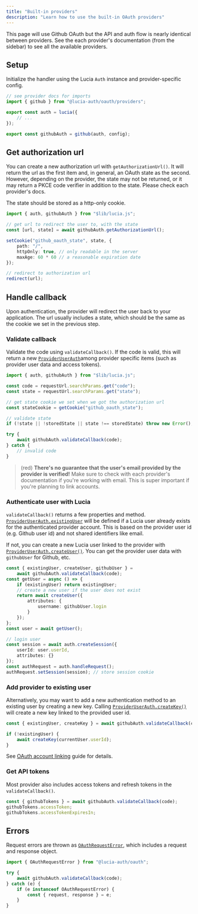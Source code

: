 ```yaml
---
title: "Built-in providers"
description: "Learn how to use the built-in OAuth providers"
---
```


This page will use Github OAuth but the API and auth flow is nearly identical between providers. See the each provider's documentation (from the sidebar) to see all the available providers.

## Setup

Initialize the handler using the Lucia `Auth` instance and provider-specific config.

```ts
// see provider docs for imports
import { github } from "@lucia-auth/oauth/providers";

export const auth = lucia({
	// ...
});

export const githubAuth = github(auth, config);
```

## Get authorization url

You can create a new authorization url with `getAuthorizationUrl()`. It will return the url as the first item and, in general, an OAuth state as the second. However, depending on the provider, the state may not be returned, or it may return a PKCE code verifier in addition to the state. Please check each provider's docs.

The state should be stored as a http-only cookie.

```ts
import { auth, githubAuth } from "$lib/lucia.js";

// get url to redirect the user to, with the state
const [url, state] = await githubAuth.getAuthorizationUrl();

setCookie("github_oauth_state", state, {
	path: "/",
	httpOnly: true, // only readable in the server
	maxAge: 60 * 60 // a reasonable expiration date
});

// redirect to authorization url
redirect(url);
```

## Handle callback

Upon authentication, the provider will redirect the user back to your application. The url usually includes a state, which should be the same as the cookie we set in the previous step.

### Validate callback

Validate the code using `validateCallback()`. If the code is valid, this will return a new [`ProviderUserAuth`](/reference/oauth/interfaces#provideruserauth)among provider specific items (such as provider user data and access tokens).

```ts
import { auth, githubAuth } from "$lib/lucia.js";

const code = requestUrl.searchParams.get("code");
const state = requestUrl.searchParams.get("state");

// get state cookie we set when we got the authorization url
const stateCookie = getCookie("github_oauth_state");

// validate state
if (!state || !storedState || state !== storedState) throw new Error(); // invalid state

try {
	await githubAuth.validateCallback(code);
} catch {
	// invalid code
}
```

> (red) **There's no guarantee that the user's email provided by the provider is verified!** Make sure to check with each provider's documentation if you're working with email. This is super important if you're planning to link accounts.

### Authenticate user with Lucia

`validateCallback()` returns a few properties and method. [`ProviderUserAuth.existingUser`](/reference/oauth/interfaces#provideruserauth) will be defined if a Lucia user already exists for the authenticated provider account. This is based on the provider user id (e.g. Github user id) and not shared identifiers like email.

If not, you can create a new Lucia user linked to the provider with [`ProviderUserAuth.createUser()`](/reference/oauth/interfaces#createuser). You can get the provider user data with `githubUser` for Github, etc.

```ts
const { existingUser, createUser, githubUser } =
	await githubAuth.validateCallback(code);
const getUser = async () => {
	if (existingUser) return existingUser;
	// create a new user if the user does not exist
	return await createUser({
		attributes: {
			username: githubUser.login
		}
	});
};
const user = await getUser();

// login user
const session = await auth.createSession({
	userId: user.userId,
	attributes: {}
});
const authRequest = auth.handleRequest();
authRequest.setSession(session); // store session cookie
```

### Add provider to existing user

Alternatively, you may want to add a new authentication method to an existing user by creating a new key. Calling [`ProviderUserAuth.createKey()`](/reference/oauth/interfaces#createkey) will create a new key linked to the provided user id.

```ts
const { existingUser, createKey } = await githubAuth.validateCallback(code);

if (!existingUser) {
	await createKey(currentUser.userId);
}
```

See [OAuth account linking](/guidebook/oauth-account-linking) guide for details.

### Get API tokens

Most provider also includes access tokens and refresh tokens in the `validateCallback()`.

```ts
const { githubTokens } = await githubAuth.validateCallback(code);
githubTokens.accessToken;
githubTokens.accessTokenExpiresIn;
```

## Errors

Request errors are thrown as [`OAuthRequestError`](/reference/oauth/interfaces#oauthrequesterror), which includes a request and response object.

```ts
import { OAuthRequestError } from "@lucia-auth/oauth";

try {
	await githubAuth.validateCallback(code);
} catch (e) {
	if (e instanceof OAuthRequestError) {
		const { request, response } = e;
	}
}
```
